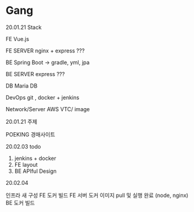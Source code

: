 # Gang



20.01.21 Stack

FE
Vue.js

FE SERVER
nginx + express ???

BE
Spring Boot -> gradle, yml, jpa

BE SERVER
express ???

DB
Maria DB

DevOps
git , docker + jenkins

Network/Server
AWS VTC/ image

20.01.21 주제 

POEKING 경매사이트

20.02.03 todo

1. jenkins + docker 
2. FE layout
3. BE APIful Design

20.02.04 

인프라 새 구성
FE 도커 빌드
FE 서버 도커 이미지 pull 및 실행 완료 (node, nginx)
BE 도커 빌드



